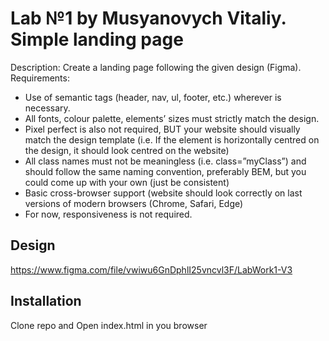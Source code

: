 # Lab №1 by Musyanovych Vitaliy. Simple landing page
Description: Create a landing page following the given design (Figma).
Requirements:
* Use of semantic tags (header, nav, ul, footer, etc.) wherever is necessary.
* All fonts, colour palette, elements’ sizes must strictly match the design. 
* Pixel perfect is also not required, BUT your website should visually match the design template (i.e. If the element is horizontally centred on the design, it should look centred on the website)
* All class names must not be meaningless (i.e. class=”myClass”) and should follow the same naming convention, preferably BEM, but you could come up with your own (just be consistent)
* Basic cross-browser support (website should look correctly on last versions of modern browsers (Chrome, Safari, Edge)
* For now, responsiveness is not required.

## Design
https://www.figma.com/file/vwiwu6GnDphlI25vncvl3F/LabWork1-V3

## Installation
Clone repo and
Open index.html in you browser

